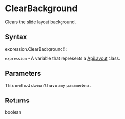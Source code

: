 # ClearBackground

Clears the slide layout background.

## Syntax

expression.ClearBackground();

`expression` - A variable that represents a [ApiLayout](../ApiLayout.md) class.

## Parameters

This method doesn't have any parameters.

## Returns

boolean